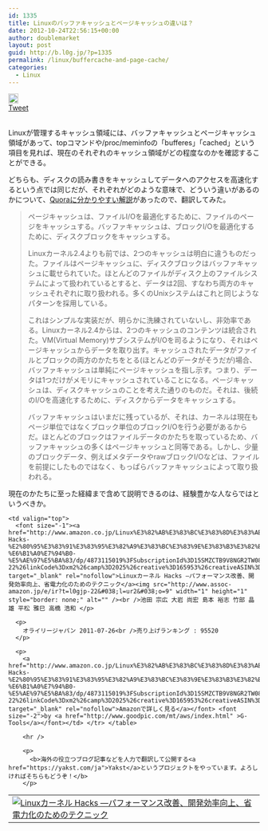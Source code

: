 ```yaml
---
id: 1335
title: Linuxのバッファキャッシュとページキャッシュの違いは？
date: 2012-10-24T22:56:15+00:00
author: doublemarket
layout: post
guid: http://b.l0g.jp/?p=1335
permalink: /linux/buffercache-and-page-cache/
categories:
  - Linux
---
```

<div class='wp_social_bookmarking_light'>
  <div class="wsbl_hatena_button">
    <a href="http://b.hatena.ne.jp/entry/http://b.l0g.jp/linux/buffercache-and-page-cache/" class="hatena-bookmark-button" data-hatena-bookmark-title="Linuxのバッファキャッシュとページキャッシュの違いは？" data-hatena-bookmark-layout="standard" title="このエントリーをはてなブックマークに追加"> <img src="//b.hatena.ne.jp/images/entry-button/button-only@2x.png" alt="このエントリーをはてなブックマークに追加" width="20" height="20" style="border: none;" /></a>
  </div>
  
  <div class="wsbl_facebook_like">
    <div id="fb-root">
    </div><fb:like href="http://b.l0g.jp/linux/buffercache-and-page-cache/" layout="button_count" action="like" width="100" share="false" show_faces="false" ></fb:like>
  </div>
  
  <div class="wsbl_twitter">
    <a href="https://twitter.com/share" class="twitter-share-button"{count} data-url="http://b.l0g.jp/linux/buffercache-and-page-cache/" data-text="Linuxのバッファキャッシュとページキャッシュの違いは？" data-via="dblmkt " data-lang="ja">Tweet</a>
  </div>
  
  <div class="wsbl_google_plus_one">
    <g:plusone size="medium" annotation="none" href="http://b.l0g.jp/linux/buffercache-and-page-cache/" ></g:plusone>
  </div>
</div>

<br class='wp_social_bookmarking_light_clear' />

Linuxが管理するキャッシュ領域には、バッファキャッシュとページキャッシュ領域があって、topコマンドや/proc/meminfoの「bufferes」「cached」という項目を見れば、現在のそれぞれのキャッシュ領域がどの程度なのかを確認することができる。

どちらも、ディスクの読み書きをキャッシュしてデータへのアクセスを高速化するという点では同じだが、それぞれがどのような意味で、どういう違いがあるのかについて、[Quoraに分かりやすい解説](http://www.quora.com/Linux-Kernel/In-Linux-what-is-the-major-difference-between-the-buffer-cache-and-the-page-cache-Why-were-they-separate-entities-in-older-kernels-Why-were-they-merged-later-on)があったので、翻訳してみた。

> ページキャッシュは、ファイルI/Oを最適化するために、ファイルのページをキャッシュする。バッファキャッシュは、ブロックI/Oを最適化するために、ディスクブロックをキャッシュする。
> 
> Linuxカーネル2.4よりも前では、2つのキャッシュは明白に違うものだった。ファイルはページキャッシュに、ディスクブロックはバッファキャッシュに載せられていた。ほとんどのファイルがディスク上のファイルシステムによって扱われているとすると、データは2回、すなわち両方のキャッシュそれぞれに取り扱われる。多くのUnixシステムはこれと同じようなパターンを採用している。
> 
> これはシンプルな実装だが、明らかに洗練されていないし、非効率である。Linuxカーネル2.4からは、2つのキャッシュのコンテンツは統合された。VM(Virtual Memory)サブシステムがI/Oを司るようになり、それはページキャッシュからデータを取り出す。キャッシュされたデータがファイルとブロックの両方のかたちをとる(ほとんどのデータがそうだが)場合、バッファキャッシュは単純にページキャッシュを指し示す。つまり、データは1つだけがメモリにキャッシュされていることになる。ページキャッシュは、ディスクキャッシュのことを考えた通りのものだ。それは、後続のI/Oを高速化するために、ディスクからデータをキャッシュする。
> 
> バッファキャッシュはいまだに残っているが、それは、カーネルは現在もページ単位ではなくブロック単位のブロックI/Oを行う必要があるからだ。ほとんどのブロックはファイルデータのかたちを取っているため、バッファキャッシュの多くはページキャッシュと同等である。しかし、少量のブロックデータ、例えばメタデータやrawブロックI/Oなどは、ファイルを前提にしたものではなく、もっぱらバッファキャッシュによって取り扱われる。

現在のかたちに至った経緯まで含めて説明できるのは、経験豊かな人ならではというべきか。

<table  border="0" cellpadding="5">
  <tr>
    <td valign="top">
      <a href="http://www.amazon.co.jp/exec/obidos/ASIN/4873115019/l0gjp-22/ref=nosim/" target="_blank" rel="nofollow"><img src="http://ecx.images-amazon.com/images/I/51blzciVfIL._SL160_.jpg" border="0" alt="Linuxカーネル Hacks ―パフォーマンス改善、開発効率向上、省電力化のためのテクニック" style="border: 0px;" /></a>
    </td>
    
    <td valign="top">
      <font size="-1"><a href="http://www.amazon.co.jp/Linux%E3%82%AB%E3%83%BC%E3%83%8D%E3%83%AB-Hacks-%E2%80%95%E3%83%91%E3%83%95%E3%82%A9%E3%83%BC%E3%83%9E%E3%83%B3%E3%82%B9%E6%94%B9%E5%96%84%E3%80%81%E9%96%8B%E7%99%BA%E5%8A%B9%E7%8E%87%E5%90%91%E4%B8%8A%E3%80%81%E7%9C%81%E9%9B%BB%E5%8A%9B%E5%8C%96%E3%81%AE%E3%81%9F%E3%82%81%E3%81%AE%E3%83%86%E3%82%AF%E3%83%8B%E3%83%83%E3%82%AF-%E6%B1%A0%E7%94%B0-%E5%AE%97%E5%BA%83/dp/4873115019%3FSubscriptionId%3D15SMZCTB9V8NGR2TW082%26tag%3Dl0gjp-22%26linkCode%3Dxm2%26camp%3D2025%26creative%3D165953%26creativeASIN%3D4873115019" target="_blank" rel="nofollow">Linuxカーネル Hacks ―パフォーマンス改善、開発効率向上、省電力化のためのテクニック</a><img src="http://www.assoc-amazon.jp/e/ir?t=l0gjp-22&#038;l=ur2&#038;o=9" width="1" height="1" style="border: none;" alt="" /><br />池田 宗広 大岩 尚宏 島本 裕志 竹部 晶雄 平松 雅巳 高橋 浩和 </p> 
      
      <p>
        オライリージャパン 2011-07-26<br />売り上げランキング : 95520
      </p>
      
      <p>
        <a href="http://www.amazon.co.jp/Linux%E3%82%AB%E3%83%BC%E3%83%8D%E3%83%AB-Hacks-%E2%80%95%E3%83%91%E3%83%95%E3%82%A9%E3%83%BC%E3%83%9E%E3%83%B3%E3%82%B9%E6%94%B9%E5%96%84%E3%80%81%E9%96%8B%E7%99%BA%E5%8A%B9%E7%8E%87%E5%90%91%E4%B8%8A%E3%80%81%E7%9C%81%E9%9B%BB%E5%8A%9B%E5%8C%96%E3%81%AE%E3%81%9F%E3%82%81%E3%81%AE%E3%83%86%E3%82%AF%E3%83%8B%E3%83%83%E3%82%AF-%E6%B1%A0%E7%94%B0-%E5%AE%97%E5%BA%83/dp/4873115019%3FSubscriptionId%3D15SMZCTB9V8NGR2TW082%26tag%3Dl0gjp-22%26linkCode%3Dxm2%26camp%3D2025%26creative%3D165953%26creativeASIN%3D4873115019" target="_blank" rel="nofollow">Amazonで詳しく見る</a></font> <font size="-2">by <a href="http://www.goodpic.com/mt/aws/index.html" >G-Tools</a></font></td> </tr> </table> 
        
        <hr />
        
        <p>
          <b>海外の役立つブログ記事などを人力で翻訳して公開する<a href="https://yakst.com/ja">Yakst</a>というプロジェクトをやっています。よろしければそちらもどうぞ！</b>
        </p>